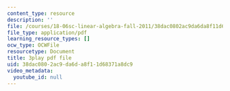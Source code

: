 ```yaml
---
content_type: resource
description: ''
file: /courses/18-06sc-linear-algebra-fall-2011/38dac0802ac9da6da8f11d68371a8dc9_wuyAeWE3iIM.pdf
file_type: application/pdf
learning_resource_types: []
ocw_type: OCWFile
resourcetype: Document
title: 3play pdf file
uid: 38dac080-2ac9-da6d-a8f1-1d68371a8dc9
video_metadata:
  youtube_id: null
---
```


